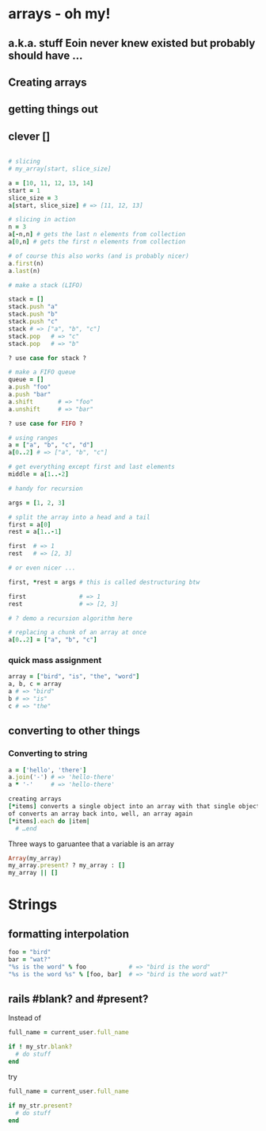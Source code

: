 # arrays - oh my!

## a.k.a. stuff Eoin never knew existed but probably should have ...

## Creating arrays

## getting things out

## clever []

```ruby

# slicing
# my_array[start, slice_size]

a = [10, 11, 12, 13, 14]
start = 1
slice_size = 3
a[start, slice_size] # => [11, 12, 13]

# slicing in action
n = 3
a[-n,n] # gets the last n elements from collection
a[0,n] # gets the first n elements from collection

# of course this also works (and is probably nicer)
a.first(n)
a.last(n)

# make a stack (LIFO)

stack = []
stack.push "a"
stack.push "b"
stack.push "c"
stack # => ["a", "b", "c"]
stack.pop   # => "c"
stack.pop   # => "b"

? use case for stack ?

# make a FIFO queue
queue = []
a.push "foo"
a.push "bar"
a.shift       # => "foo"
a.unshift     # => "bar"

? use case for FIFO ?

# using ranges
a = ["a", "b", "c", "d"]
a[0..2] # => ["a", "b", "c"]

# get everything except first and last elements
middle = a[1..-2]

# handy for recursion

args = [1, 2, 3]

# split the array into a head and a tail
first = a[0]
rest = a[1..-1]

first  # => 1
rest   # => [2, 3]

# or even nicer ...

first, *rest = args # this is called destructuring btw

first               # => 1
rest                # => [2, 3]

# ? demo a recursion algorithm here

# replacing a chunk of an array at once
a[0..2] = ["a", "b", "c"]

```

### quick mass assignment

```ruby
array = ["bird", "is", "the", "word"]
a, b, c = array
a # => "bird"
b # => "is"
c # => "the"
```

## converting to other things

### Converting to string

```ruby
a = ['hello', 'there']
a.join('-') # => 'hello-there'
a * '-'     # => 'hello-there'
```

```ruby
creating arrays
[*items] converts a single object into an array with that single object
of converts an array back into, well, an array again
[*items].each do |item|
  # …end
```

Three ways to garuantee that a variable is an array

```ruby
Array(my_array)
my_array.present? ? my_array : []
my_array || []
```

# Strings

## formatting interpolation

```ruby
foo = "bird"
bar = "wat?"
"%s is the word" % foo            # => "bird is the word"
"%s is the word %s" % [foo, bar]  # => "bird is the word wat?"
```

## rails #blank? and #present?

Instead of

```ruby
full_name = current_user.full_name

if ! my_str.blank?
  # do stuff
end
```

try

```ruby
full_name = current_user.full_name

if my_str.present?
  # do stuff
end
```
